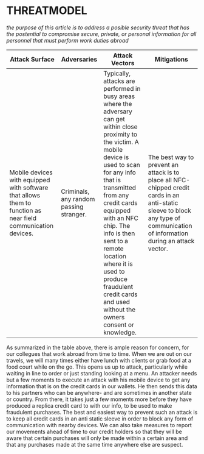 ﻿# **THREATMODEL**  
*the purpose of this article is to address a posible security threat that has the postential to compromise secure, private, or personal information for all personnel that must perform work duties abroad*  


 
| Attack Surface                           | Adversaries                             | Attack Vectors                           | Mitigations                              |
|------------------------------------------|-----------------------------------------|------------------------------------------|------------------------------------------|
| Mobile devices with equipped with software that allows them to function as near field communication devices. | Criminals, any random passing stranger. | Typically, attacks are performed in busy areas where the adversary can get within close proximity to the victim.  A mobile device is used to scan for any info that is transmitted from any credit cards equipped with an NFC chip.  The info is then sent to a remote location where it is used to produce fraudulent credit cards and used without the owners consent or knowledge. | The best way to prevent an attack is to place all NFC-chipped credit cards in an anti-static sleeve to block any type of communication of information during an attack vector. |  

As summarized in the table above, there is ample reason for concern, for our collegues that work abroad from time to time.  When we are out on our travels, we will many times either have lunch with clients or grab food at a food court while on the go.  This opens us up to attack, particularly while waiting in line to order or just standing looking at a menu.  An attacker needs but a few moments to execute an attack with his mobile device to get any information that is on the credit cards in our wallets.  He then sends this data to his partners who can be anywhere- and are sometimes in another state or country.  From there, it takes just a few moments more before they have produced a replica credit card to with our info, to be used to make fraudulent purchases.  The best and easiest way to prevent such an attack is to keep all credit cards in an anti static sleeve in order to block any form of communication with nearby devices.  We can also take measures to report our movements ahead of time to our credit holders so that they will be aware that certain purchases will only be made within a certain area and that any purchases made at the same time anywhere else are suspect.

